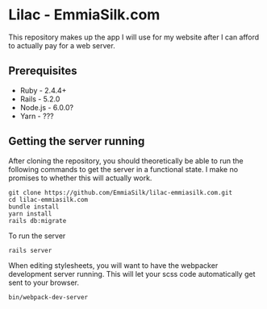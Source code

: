 # Lilac - EmmiaSilk.com
This repository makes up the app I will use for my website after I can afford to actually pay for a web server.

## Prerequisites
* Ruby - 2.4.4+
* Rails - 5.2.0
* Node.js - 6.0.0?
* Yarn - ???

## Getting the server running
After cloning the repository, you should theoretically be able to run the following commands to get the server in a functional state. I make no promises to whether this will actually work.
```shell
git clone https://github.com/EmmiaSilk/lilac-emmiasilk.com.git
cd lilac-emmiasilk.com
bundle install
yarn install
rails db:migrate
```


To run the server
```shell
rails server
```

When editing stylesheets, you will want to have the webpacker development server running. This will let your scss code automatically get sent to your browser.
```shell
bin/webpack-dev-server
```
